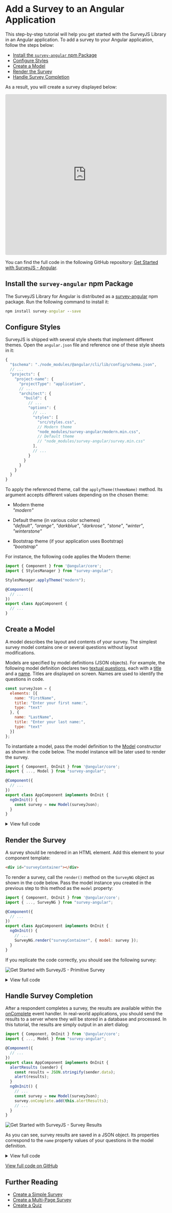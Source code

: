 # Add a Survey to an Angular Application

This step-by-step tutorial will help you get started with the SurveyJS Library in an Angular application. To add a survey to your Angular application, follow the steps below:

- [Install the `survey-angular` npm Package](#install-the-survey-angular-npm-package)
- [Configure Styles](#configure-styles)
- [Create a Model](#create-a-model)
- [Render the Survey](#render-the-survey)
- [Handle Survey Completion](#handle-survey-completion)

As a result, you will create a survey displayed below:

<iframe src="https://codesandbox.io/embed/unruffled-breeze-3e1rx?fontsize=14&hidenavigation=1&module=%2Fsrc%2Fapp%2Fapp.component.ts&theme=dark"
    style="width:100%; height:500px; border:0; border-radius: 4px; overflow:hidden;"
    title="SurveyJS - Add a Survey to an Angular Application"
    sandbox="allow-forms allow-modals allow-popups allow-presentation allow-same-origin allow-scripts"
></iframe>

You can find the full code in the following GitHub repository: <a href="https://github.com/surveyjs/code-examples/tree/main/get-started-angular" target="_blank">Get Started with SurveyJS - Angular</a>.

## Install the `survey-angular` npm Package

The SurveyJS Library for Angular is distributed as a <a href="https://www.npmjs.com/package/survey-angular" target="_blank">survey-angular</a> npm package. Run the following command to install it:

```cmd
npm install survey-angular --save
```

## Configure Styles

SurveyJS is shipped with several style sheets that implement different themes. Open the `angular.json` file and reference one of these style sheets in it:

```js
{
  "$schema": "./node_modules/@angular/cli/lib/config/schema.json",
  // ...
  "projects": {
    "project-name": {
      "projectType": "application",
      // ...
      "architect": {
        "build": {
          // ...
          "options": {
            // ...
            "styles": [
              "src/styles.css",
              // Modern theme
              "node_modules/survey-angular/modern.min.css",
              // Default theme
              // "node_modules/survey-angular/survey.min.css"
            ],
            // ...
          }
        }
      }
    }
  }
}
```

To apply the referenced theme, call the `applyTheme(themeName)` method. Its argument accepts different values depending on the chosen theme:

- Modern theme      
*"modern"*

- Default theme (in various color schemes)     
*"default"*, *"orange"*, *"darkblue"*, *"darkrose"*, *"stone"*, *"winter"*, *"winterstone"*

- Bootstrap theme (if your application uses Bootstrap)       
*"bootstrap"*

For instance, the following code applies the Modern theme:

```js
import { Component } from '@angular/core';
import { StylesManager } from "survey-angular";

StylesManager.applyTheme("modern");

@Component({
  // ...
})
export class AppComponent {
  // ...
}
```

## Create a Model

A model describes the layout and contents of your survey. The simplest survey model contains one or several questions without layout modifications.

Models are specified by model definitions (JSON objects). For example, the following model definition declares two [textual questions](https://surveyjs.io/Documentation/Library?id=questiontextmodel), each with a [title](https://surveyjs.io/Documentation/Library?id=questiontextmodel#title) and a [name](https://surveyjs.io/Documentation/Library?id=questiontextmodel#name). Titles are displayed on screen. Names are used to identify the questions in code.

```js
const surveyJson = {
  elements: [{
    name: "FirstName",
    title: "Enter your first name:",
    type: "text"
  }, {
    name: "LastName",
    title: "Enter your last name:",
    type: "text"
  }]
};
```

To instantiate a model, pass the model definition to the [Model](https://surveyjs.io/Documentation/Library?id=surveymodel) constructor as shown in the code below. The model instance will be later used to render the survey. 

```js
import { Component, OnInit } from '@angular/core';
import { ..., Model } from "survey-angular";

@Component({
  // ...
})
export class AppComponent implements OnInit {
  ngOnInit() {
    const survey = new Model(surveyJson);
  }
}
```

<details>
    <summary>View full code</summary>  

```js
import { Component, OnInit } from '@angular/core';
import { Model, StylesManager } from "survey-angular";

StylesManager.applyTheme("modern");

const surveyJson = {
  elements: [{
    name: "FirstName",
    title: "Enter your first name:",
    type: "text"
  }, {
    name: "LastName",
    title: "Enter your last name:",
    type: "text"
  }]
};

@Component({
  selector: 'app-root',
  templateUrl: './app.component.html',
  styleUrls: ['./app.component.css']
})
export class AppComponent implements OnInit {
  title = 'My First Survey';
  ngOnInit() {    
    const survey = new Model(surveyJson);
  }
}
```
</details>

## Render the Survey

A survey should be rendered in an HTML element. Add this element to your component template:

```html
<div id="surveyContainer"></div>
```

To render a survey, call the `render()` method on the `SurveyNG` object as shown in the code below. Pass the model instance you created in the previous step to this method as the `model` property:

```js
import { Component, OnInit } from '@angular/core';
import { ..., SurveyNG } from "survey-angular";

@Component({
  // ...
})
export class AppComponent implements OnInit {
  ngOnInit() {
    // ...
    SurveyNG.render("surveyContainer", { model: survey });
  }
}
```

If you replicate the code correctly, you should see the following survey:

![Get Started with SurveyJS - Primitive Survey](images/get-started-primitive-survey.png)

<details>
    <summary>View full code</summary>  

```html
<div id="surveyContainer"></div>
```

```js
import { Component, OnInit } from '@angular/core';
import { Model, SurveyNG, StylesManager } from "survey-angular";

StylesManager.applyTheme("modern");

const surveyJson = {
  elements: [{
    name: "FirstName",
    title: "Enter your first name:",
    type: "text"
  }, {
    name: "LastName",
    title: "Enter your last name:",
    type: "text"
  }]
};

@Component({
  selector: 'app-root',
  templateUrl: './app.component.html',
  styleUrls: ['./app.component.css']
})
export class AppComponent implements OnInit {
  title = 'My First Survey';
  ngOnInit() {    
    const survey = new Model(surveyJson);
    SurveyNG.render("surveyContainer", { model: survey });
  }
}
```
</details>

## Handle Survey Completion

After a respondent completes a survey, the results are available within the [onComplete](https://surveyjs.io/Documentation/Library?id=surveymodel#onComplete) event handler. In real-world applications, you should send the results to a server where they will be stored in a database and processed. In this tutorial, the results are simply output in an alert dialog:

```js
import { Component, OnInit } from '@angular/core';
import { ..., Model } from "survey-angular";

@Component({
  // ...
})
export class AppComponent implements OnInit {
  alertResults (sender) {
    const results = JSON.stringify(sender.data);
    alert(results);
  }
  ngOnInit() {
    // ...
    const survey = new Model(surveyJson);
    survey.onComplete.add(this.alertResults);
    // ...
  }
}
```
![Get Started with SurveyJS - Survey Results](images/get-started-primitive-survey-alert.png)

As you can see, survey results are saved in a JSON object. Its properties correspond to the `name` property values of your questions in the model definition.

<details>
    <summary>View full code</summary>  

```html
<div id="surveyContainer"></div>
```

```js
import { Component, OnInit } from '@angular/core';
import { Model, SurveyNG, StylesManager } from "survey-angular";

StylesManager.applyTheme("modern");

const surveyJson = {
  elements: [{
    name: "FirstName",
    title: "Enter your first name:",
    type: "text"
  }, {
    name: "LastName",
    title: "Enter your last name:",
    type: "text"
  }]
};

@Component({
  selector: 'app-root',
  templateUrl: './app.component.html',
  styleUrls: ['./app.component.css']
})
export class AppComponent implements OnInit {
  title = 'My First Survey';
  alertResults (sender) {
    const results = JSON.stringify(sender.data);
    alert(results);
  }
  ngOnInit() {
    const survey = new Model(surveyJson);
    survey.onComplete.add(this.alertResults);
    SurveyNG.render("surveyContainer", { model: survey });
  }
}
```
</details>

<a href="https://github.com/surveyjs/code-examples/tree/main/get-started-angular" target="_blank">View full code on GitHub</a>

## Further Reading

- [Create a Simple Survey](https://surveyjs.io/Documentation/Library?id=design-survey-create-a-simple-survey)
- [Create a Multi-Page Survey](https://surveyjs.io/Documentation/Library?id=design-survey-create-a-multi-page-survey)
- [Create a Quiz](https://surveyjs.io/Documentation/Library?id=design-survey-create-a-quiz)